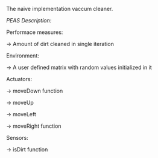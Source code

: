 The naive implementation vaccum cleaner.

*PEAS Description:*

Performace measures:

-> Amount of dirt cleaned in single iteration

Environment:

-> A user defined matrix with random values initialized in it

Actuators:

-> moveDown function

-> moveUp 

-> moveLeft

-> moveRight function

Sensors:

-> isDirt function
